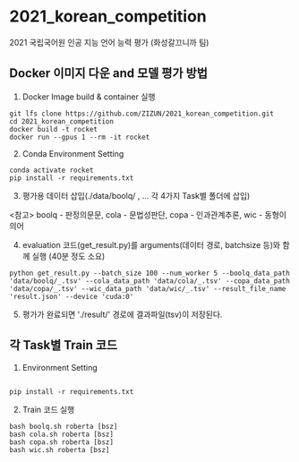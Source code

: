 # 2021_korean_competition
2021 국립국어원 인공 지능 언어 능력 평가 (화성갈끄니까 팀)

## Docker 이미지 다운 and 모델 평가 방법

1. Docker Image build & container 실행
```console
git lfs clone https://github.com/ZIZUN/2021_korean_competition.git
cd 2021_korean_competition
docker build -t rocket
docker run --gpus 1 --rm -it rocket
```
2. Conda Environment Setting
```console
conda activate rocket
pip install -r requirements.txt
```
3. 평가용 데이터 삽입(./data/boolq/ , ... 각 4가지 Task별 폴더에 삽입)

<참고> boolq - 판정의문문, cola - 문법성판단, copa - 인과관계추론, wic - 동형이의어

4. evaluation 코드(get_result.py)를 arguments(데이터 경로, batchsize 등)와 함께 실행 (40분 정도 소요)
```console
python get_result.py --batch_size 100 --num_worker 5 --boolq_data_path 'data/boolq/_.tsv' --cola_data_path 'data/cola/_.tsv' --copa_data_path 'data/copa/_.tsv' --wic_data_path 'data/wic/_.tsv' --result_file_name 'result.json' --device 'cuda:0'
```

5. 평가가 완료되면 './result/' 경로에 결과파일(tsv)이 저장된다.

## 각 Task별 Train 코드

1. Environment Setting
```console

pip install -r requirements.txt

```
2. Train 코드 실행
```console
bash boolq.sh roberta [bsz]
bash cola.sh roberta [bsz]
bash copa.sh roberta [bsz]
bash wic.sh roberta [bsz]
```
